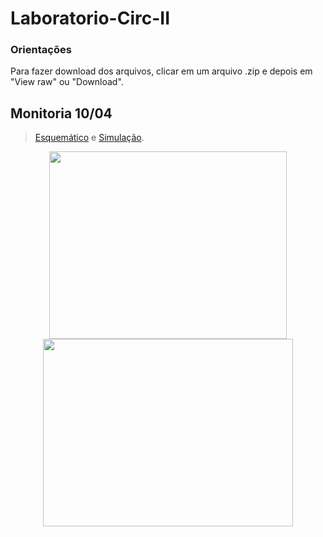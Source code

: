 # Laboratorio-Circ-II
### Orientações
Para fazer download dos arquivos, clicar em um arquivo .zip e depois em "View raw" ou "Download".

## Monitoria 10/04
>[Esquemático](https://github.com/vtmrg/Laboratorio-Circ-II/blob/main/Esquematico_2.sch)
 e [Simulação](https://github.com/vtmrg/Laboratorio-Circ-II/commit/8c8f62f903ab8a2116d3d06b9e8c2fbc1ea66191).
 
<p align="center">
<img src="https://user-images.githubusercontent.com/127882225/231234845-5a000ce9-13af-4a49-8ff5-2335a8f46c19.png" width="380" height="300">
<img src="https://user-images.githubusercontent.com/127882225/231237059-b56e702f-b169-49ae-9aa3-2e80b1bc2e67.png" width="400" height="300">
</p>



